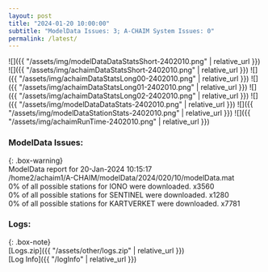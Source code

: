 ```yaml
---
layout: post
title: "2024-01-20 10:00:00"
subtitle: "ModelData Issues: 3; A-CHAIM System Issues: 0"
permalink: /latest/
---
```


![]({{ "/assets/img/modelDataDataStatsShort-2402010.png" | relative_url }})
![]({{ "/assets/img/achaimDataStatsShort-2402010.png" | relative_url }})
![]({{ "/assets/img/achaimDataStatsLong00-2402010.png" | relative_url }})
![]({{ "/assets/img/achaimDataStatsLong01-2402010.png" | relative_url }})
![]({{ "/assets/img/achaimDataStatsLong02-2402010.png" | relative_url }})
![]({{ "/assets/img/modelDataDataStats-2402010.png" | relative_url }})
![]({{ "/assets/img/modelDataStationStats-2402010.png" | relative_url }})
![]({{ "/assets/img/achaimRunTime-2402010.png" | relative_url }})


### ModelData Issues:  
  
{: .box-warning}  
 ModelData report for 20-Jan-2024 10:15:17   
 /home2/achaim1/A-CHAIM/modelData/2024/020/10/modelData.mat   
 0% of all possible stations for IONO were downloaded. x3560   
 0% of all possible stations for SENTINEL were downloaded. x1280   
 0% of all possible stations for KARTVERKET were downloaded. x7781   
  


### Logs:  
  
{: .box-note}  
[Logs.zip]({{ "/assets/other/logs.zip" | relative_url }})  
[Log Info]({{ "/logInfo" | relative_url }})  
